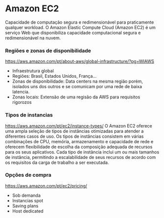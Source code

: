 # Amazon EC2
Capacidade de computação segura e redimensionável para praticamente qualquer workload.
O Amazon Elastic Compute Cloud (Amazon EC2) é um serviço Web que disponibiliza capacidade computacional segura e redimensionável na nuvem.

### Regiões e zonas de disponibilidade
https://aws.amazon.com/pt/about-aws/global-infrastructure/?pg=WIAWS

- Infraestrutura global
- Regiões: Brasil, Estados Unidos, França...
- Zonas de disponibilidade: Data centers na mesma região porém, isolados uns dos outros e se comunicam por uma rede de baixa latencia.
- Zonas locais: Extensão de uma regisão da AWS para requisitos rigorozos

### Tipos de instancias
https://aws.amazon.com/pt/ec2/instance-types/
O Amazon EC2 oferece uma ampla seleção de tipos de instâncias otimizadas para atender a diferentes casos de uso. Os tipos de instâncias consistem em várias combinações de CPU, memória, armazenamento e capacidade de rede e oferecem flexibilidade de escolha da composição adequada de recursos para os seus aplicativos. Cada tipo de instância inclui um ou mais tamanhos de instância, permitindo a escalabilidade de seus recursos de acordo com os requisitos da carga de trabalho a ser executada.

### Opções de compra
https://aws.amazon.com/pt/ec2/pricing/
- Sob demanda
- Instancias spot
- Saving plans
- Host dedicated